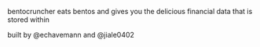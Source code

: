 bentocruncher eats bentos and gives you the delicious financial data that is stored within

built by @echavemann and @jiale0402
